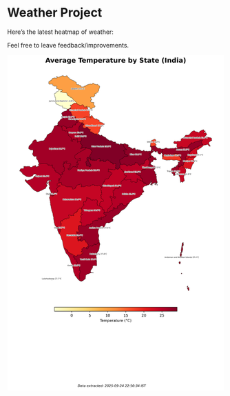 # Weather Project

Here’s the latest heatmap of weather:

Feel free to leave feedback/improvements.

![India Heatmap](docs/assets/india_heatmap.png?v=D42864)
